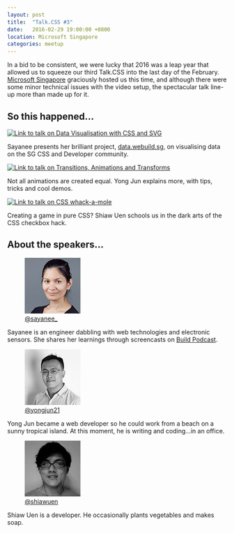 ```yaml
---
layout: post
title:  "Talk.CSS #3"
date:   2016-02-29 19:00:00 +0800
location: Microsoft Singapore
categories: meetup
---
```

In a bid to be consistent, we were lucky that 2016 was a leap year that allowed us to squeeze our third Talk.CSS into the last day of the February. <a href="https://www.microsoft.com/en-sg/">Microsoft Singapore</a> graciously hosted us this time, and although there were some minor technical issues with the video setup, the spectacular talk line-up more than made up for it.

## So this happened...

<div class="c-videos">
  <div class="c-video">
    <a class="c-video__link" href="https://youtu.be/96nWNLXbqPg">
      <img class="c-video__img" src="/img/talk-1/s301-css-comm.jpg" srcset="/img/talk-1/s301-css-comm@2x.jpg 2x" alt="Link to talk on Data Visualisation with CSS and SVG"/>
    </a>
    <p class="c-video__desc">Sayanee presents her brilliant project, <a href="https://data.webuild.sg/">data.webuild.sg</a>, on visualising data on the SG CSS and Developer community.</p>
  </div>

  <div class="c-video">
    <a class="c-video__link" href="https://youtu.be/gHPjYeI3Xr0">
      <img class="c-video__img" src="/img/talk-1/s302-animations.jpg" srcset="/img/talk-1/s302-animations@2x.jpg 2x" alt="Link to talk on Transitions, Animations and Transforms"/>
    </a>
    <p class="c-video__desc">Not all animations are created equal. Yong Jun explains more, with tips, tricks and cool demos.</p>
  </div>

  <div class="c-video">
    <a class="c-video__link" href="https://youtu.be/7Nyi3Iwa4s4">
      <img class="c-video__img" src="/img/talk-1/s303-whack-a-mole.jpg" srcset="/img/talk-1/s303-whack-a-mole@2x.jpg 2x" alt="Link to talk on CSS whack-a-mole"/>
    </a>
    <p class="c-video__desc">Creating a game in pure CSS? Shiaw Uen schools us in the dark arts of the CSS checkbox hack.</p>
  </div>

</div>

## About the speakers...

<div class="o-flex c-speakers">
  <div class="o-flex3__item c-speaker">
    <figure>
      <img class="c-speaker__img" src="/img/talk-3/sb.jpg" srcset="/img/talk-3/sb@2x.jpg 2x" alt="Sayanee Basu"/>
      <figcaption><a class="c-speaker__link" href="https://twitter.com/sayanee_">@sayanee_</a></figcaption>
    </figure>
    <p class="c-speaker__intro">Sayanee is an engineer dabbling with web technologies and electronic sensors. She shares her learnings through screencasts on <a href="http://build-podcast.com/">Build Podcast</a>.</p>
  </div>

  <div class="o-flex3__item c-speaker">
    <figure>
      <img class="c-speaker__img" src="/img/talk-3/tyj.jpg" srcset="/img/talk-3/tyj@2x.jpg 2x" alt="Thong Yong Jun"/>
      <figcaption><a class="c-speaker__link" href="https://github.com/yongjun21">@yongjun21</a></figcaption>
    </figure>
    <p class="c-speaker__intro">Yong Jun became a web developer so he could work from a beach on a sunny tropical island. At this moment, he is writing and coding...in an office.</p>
  </div>

  <div class="o-flex3__item c-speaker">
    <figure>
      <img class="c-speaker__img" src="/img/talk-3/tsu.jpg" srcset="/img/talk-3/tsu@2x.jpg 2x" alt="Tan Shiaw Uen"/>
      <figcaption><a class="c-speaker__link" href="https://twitter.com/shiawuen">@shiawuen</a></figcaption>
    </figure>
    <p class="c-speaker__intro">Shiaw Uen is a developer. He occasionally plants vegetables and makes soap.</p>
  </div>

</div>

